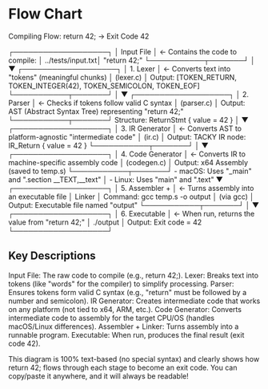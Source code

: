 # Flow Chart

Compiling Flow: return 42; → Exit Code 42

┌───────────────────┐
│ Input File        │  ← Contains the code to compile:
│ ../tests/input.txt│    "return 42;"
└───────────┬───────┘
            │
            ▼
┌───────────────────┐
│ 1. Lexer          │  ← Converts text into "tokens" (meaningful chunks)
│ (lexer.c)         │    Output: [TOKEN_RETURN, TOKEN_INTEGER(42), TOKEN_SEMICOLON, TOKEN_EOF]
└───────────┬───────┘
            │
            ▼
┌───────────────────┐
│ 2. Parser         │  ← Checks if tokens follow valid C syntax
│ (parser.c)        │    Output: AST (Abstract Syntax Tree) representing "return 42;"
└───────────┬───────┘      Structure: ReturnStmt { value = 42 }
            │
            ▼
┌───────────────────┐
│ 3. IR Generator   │  ← Converts AST to platform-agnostic "intermediate code"
│ (ir.c)            │    Output: TACKY IR node: IR_Return { value = 42 }
└───────────┬───────┘
            │
            ▼
┌───────────────────┐
│ 4. Code Generator │  ← Converts IR to machine-specific assembly code
│ (codegen.c)       │    Output: x64 Assembly (saved to temp.s)
└───────────┬───────┘      - macOS: Uses "_main" and ".section __TEXT,__text"
            │              - Linux: Uses "main" and ".text"
            ▼
┌───────────────────┐
│ 5. Assembler +    │  ← Turns assembly into an executable file
│    Linker         │    Command: gcc temp.s -o output
│ (via gcc)         │    Output: Executable file named "output"
└───────────┬───────┘
            │
            ▼
┌───────────────────┐
│ 6. Executable     │  ← When run, returns the value from "return 42;"
│ ./output          │    Output: Exit code = 42
└───────────────────┘

## Key Descriptions

Input File: The raw code to compile (e.g., return 42;).
Lexer: Breaks text into tokens (like "words" for the compiler) to simplify processing.
Parser: Ensures tokens form valid C syntax (e.g., "return" must be followed by a number and semicolon).
IR Generator: Creates intermediate code that works on any platform (not tied to x64, ARM, etc.).
Code Generator: Converts intermediate code to assembly for the target CPU/OS (handles macOS/Linux differences).
Assembler + Linker: Turns assembly into a runnable program.
Executable: When run, produces the final result (exit code 42).

This diagram is 100% text-based (no special syntax) and clearly shows how return 42; flows through each stage to become an exit code. You can copy/paste it anywhere, and it will always be readable!